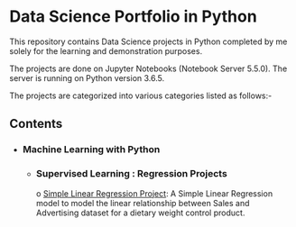 # Data Science Portfolio in Python

This repository contains Data Science projects in Python completed by me solely for the learning and demonstration purposes. 

The projects are done on Jupyter Notebooks (Notebook Server 5.5.0). The server is running on Python version 3.6.5.

The projects are categorized into various categories listed as follows:- 

## Contents
 
* ### Machine Learning with Python
   
   * ### Supervised Learning : Regression Projects 
   
       o [Simple Linear Regression Project](https://github.com/pb111/data-science-portfolio/blob/master/SLR%20Project.ipynb): A Simple  Linear Regression model to model the linear relationship between Sales and Advertising dataset for a dietary weight control product.
